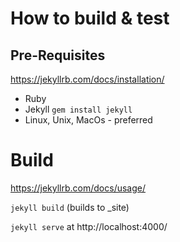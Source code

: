 # How to build & test

## Pre-Requisites

https://jekyllrb.com/docs/installation/

* Ruby
* Jekyll  `gem install jekyll`
* Linux, Unix, MacOs - preferred

# Build

https://jekyllrb.com/docs/usage/

`jekyll build` (builds to _site)

`jekyll serve` at http://localhost:4000/
